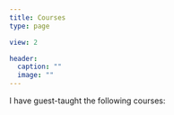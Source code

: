 ```yaml
---
title: Courses
type: page

view: 2

header:
  caption: ""
  image: ""
---
```


I have guest-taught the following courses:
